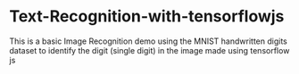 # Text-Recognition-with-tensorflowjs
This is a basic Image Recognition demo using the MNIST handwritten digits dataset to identify the digit (single digit) in the image made using tensorflow js
